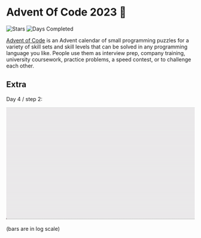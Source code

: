 # Advent Of Code 2023 🎄

![Stars](https://img.shields.io/badge/stars%20⭐-8-green)
![Days Completed](https://img.shields.io/badge/days%20completed-4-green)

[Advent of Code](https://adventofcode.com) is an Advent calendar of small programming puzzles for a variety of skill sets and skill levels that can be solved in any programming language you like. People use them as interview prep, company training, university coursework, practice problems, a speed contest, or to challenge each other.


## Extra

Day 4 / step 2:

![Day 4 animation](extra/cards.gif)

(bars are in log scale)
